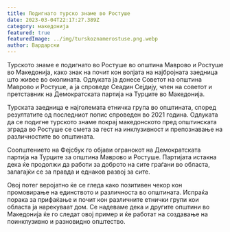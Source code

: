 ```yaml
---
title: Подигнато турско знаме во Ростуше
date: 2023-03-04T22:17:27.389Z
category: македонија
featured: true
featuredImage: ../img/turskoznamerostuse.png.webp
author: Вардарски
---
```


Турското знаме е подигнато во Ростуше во општина Маврово и Ростуше во Македонија, како знак на почит кон волјата на најбројната заедница што живее во околината. Одлуката ја донесе Советот на општина Маврово и Ростуше, а ја спроведе Сеадин Сејдију, член на советот и претставник на Демократската партија на Турците во Македонија.

Турската заедница е најголемата етничка група во општината, според резултатите од последниот попис спроведен во 2021 година. Одлуката да се подигне турското знаме покрај македонското пред општинската зграда во Ростуше се смета за гест на инклузивност и препознавање на различностите во општината.

Соопштението на Фејсбук го објави огранокот на Демократската партија на Турците за општина Маврово и Ростуше. Партијата истакна дека ќе продолжи да работи за доброто на сите граѓани во областа, залагајќи се за правда и еднаков развој за сите.

Овој потег веројатно ќе се гледа како позитивен чекор кон промовирање на единството и различноста во општината. Испраќа порака за прифаќање и почит кон различните етнички групи кои областа ја нарекуваат дом. Се надеваме дека и другите општини во Македонија ќе го следат овој пример и ќе работат на создавање на поинклузивно и разновидно општество.
